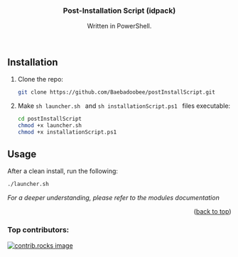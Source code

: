 <a id="readme-top"></a>

<!--
<br />
<div align="center">
  <a href="https://github.com/github_username/repo_name">
    <img src="images/logo.png" alt="Logo" width="80" height="80">
  </a>
</div>
 -->
 
<h3 align="center">Post-Installation Script (idpack)</h3>
  <p align="center">Written in PowerShell.</p>
<br />

<!--
<details>
  <summary>Table of Contents</summary>
  <ol>
    <li><a href="#installation">Installation</a></li>
    <li><a href="#usage">Usage</a></li>
  </ol>
</details>
-->

<!-- ABOUT THE PROJECT -->
## Installation

1. Clone the repo:

   ```sh
   git clone https://github.com/Baebadoobee/postInstallScript.git
   ```
2. Make ```sh launcher.sh ``` and ```sh installationScript.ps1 ``` files executable:
   
   ```sh
   cd postInstallScript
   chmod +x launcher.sh
   chmod +x installationScript.ps1
   ```

<!-- USAGE EXAMPLES -->
## Usage

After a clean install, run the following:

```sh
./launcher.sh
```

_For a deeper understanding, please refer to the modules documentation_

<p align="right">(<a href="#readme-top">back to top</a>)</p>

### Top contributors:

<a href="https://github.com/Baebadoobee/postInstallScript/graphs/contributors">
  <img src="https://contrib.rocks/image?repo=Baebadoobee/postInstallScript" alt="contrib.rocks image" />
</a>
